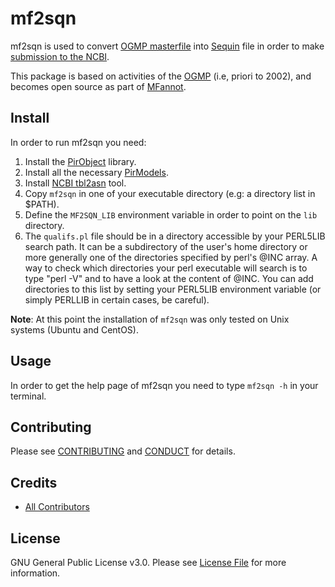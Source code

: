# mf2sqn

mf2sqn is used to convert [OGMP masterfile](http://megasun.bch.umontreal.ca/ogmp/masterfile/intro.html) into [Sequin](http://www.ncbi.nlm.nih.gov/Sequin/) file in order to make [submission to the NCBI](https://submit.ncbi.nlm.nih.gov/).

This package is based on activities of  the [OGMP](http://megasun.bch.umontreal.ca/ogmp/) (i.e, priori to 2002), and
becomes open source as part of [MFannot](http://megasun.bch.umontreal.ca/RNAweasel/).

## Install

In order to run mf2sqn you need:

1. Install the [PirObject](https://github.com/prioux/PirObject) library.
2. Install all the necessary [PirModels](https://github.com/BFL-lab/PirModels).
3. Install [NCBI tbl2asn](http://www.ncbi.nlm.nih.gov/genbank/tbl2asn2/) tool.
4. Copy `mf2sqn` in one of your executable directory (e.g: a directory list in $PATH).
5. Define the `MF2SQN_LIB` environment variable in order to point on the `lib` directory.
6. The `qualifs.pl` file should be in a directory accessible by your PERL5LIB search path. It can be a subdirectory of the user's home directory or more generally one of the directories specified by perl's @INC array. A way to check which directories your perl executable will search is to type "perl -V" and to have a look at the content of @INC. You can add directories to this list by setting your PERL5LIB environment variable (or simply PERLLIB in certain cases, be careful).

**Note**: At this point the installation of `mf2sqn` was only tested on Unix systems (Ubuntu and CentOS).

## Usage

In order to get the help page of mf2sqn you need to type `mf2sqn -h` in your terminal.

## Contributing

Please see [CONTRIBUTING](CONTRIBUTING.md) and [CONDUCT](CONDUCT.md) for details.

## Credits

- [All Contributors](https://github.com/BFL-lab/mf2sqn/graphs/contributors)

## License

GNU General Public License v3.0. Please see [License File](LICENSE.md) for more information.
